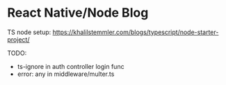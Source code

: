 # React Native/Node Blog

TS node setup: https://khalilstemmler.com/blogs/typescript/node-starter-project/

TODO:

* ts-ignore in auth controller login func
* error: any in middleware/multer.ts